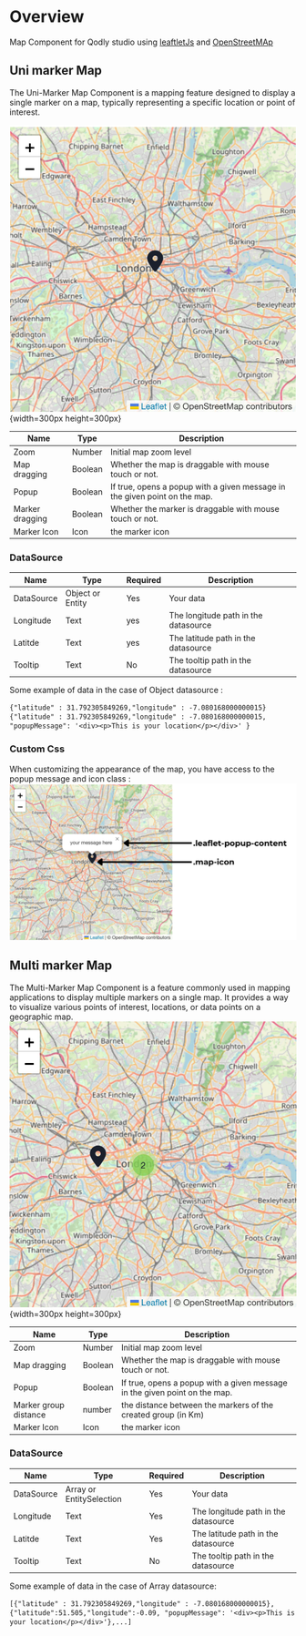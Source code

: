 # Overview

Map Component for Qodly studio using [leaftletJs](https://leafletjs.com) and [OpenStreetMAp](https://www.openstreetmap.org/#map=6/31.885/-7.080)

## Uni marker Map

The Uni-Marker Map Component is a mapping feature designed to display a single marker on a map, typically representing a specific location or point of interest.

![map](public/uniMarker.png){width=300px height=300px}

| Name            | Type    | Description                                                                |
| --------------- | ------- | -------------------------------------------------------------------------- |
| Zoom            | Number  | Initial map zoom level                                                     |
| Map dragging    | Boolean | Whether the map is draggable with mouse touch or not.                      |
| Popup           | Boolean | If true, opens a popup with a given message in the given point on the map. |
| Marker dragging | Boolean | Whether the marker is draggable with mouse touch or not.                   |
| Marker Icon     | Icon    | the marker icon                                                            |

### DataSource

| Name       | Type             | Required | Description                          |
| ---------- | ---------------- | -------- | ------------------------------------ |
| DataSource | Object or Entity | Yes      | Your data                            |
| Longitude  | Text             | yes      | The longitude path in the datasource |
| Latitde    | Text             | yes      | The latitude path in the datasource  |
| Tooltip    | Text             | No       | The tooltip path in the datasource   |

Some example of data in the case of Object datasource :

```
{"latitude" : 31.792305849269,"longitude" : -7.080168000000015}
{"latitude" : 31.792305849269,"longitude" : -7.080168000000015, "popupMessage": '<div><p>This is your location</p></div>' }

```

### Custom Css

When customizing the appearance of the map, you have access to the popup message and icon class :
![map](public/cssClass.png)

## Multi marker Map

The Multi-Marker Map Component is a feature commonly used in mapping applications to display multiple markers on a single map. It provides a way to visualize various points of interest, locations, or data points on a geographic map.
![map](public/multiMarker.png){width=300px height=300px}

| Name                  | Type    | Description                                                                |
| --------------------- | ------- | -------------------------------------------------------------------------- |
| Zoom                  | Number  | Initial map zoom level                                                     |
| Map dragging          | Boolean | Whether the map is draggable with mouse touch or not.                      |
| Popup                 | Boolean | If true, opens a popup with a given message in the given point on the map. |
| Marker group distance | number  | the distance between the markers of the created group (in Km)              |
| Marker Icon           | Icon    | the marker icon                                                            |

### DataSource

| Name       | Type                     | Required | Description                          |
| ---------- | ------------------------ | -------- | ------------------------------------ |
| DataSource | Array or EntitySelection | Yes      | Your data                            |
| Longitude  | Text                     | Yes      | The longitude path in the datasource |
| Latitde    | Text                     | Yes      | The latitude path in the datasource  |
| Tooltip    | Text                     | No       | The tooltip path in the datasource   |

Some example of data in the case of Array datasource:

```
[{"latitude" : 31.792305849269,"longitude" : -7.080168000000015},{"latitude":51.505,"longitude":-0.09, "popupMessage": '<div><p>This is your location</p></div>'},...]

```
